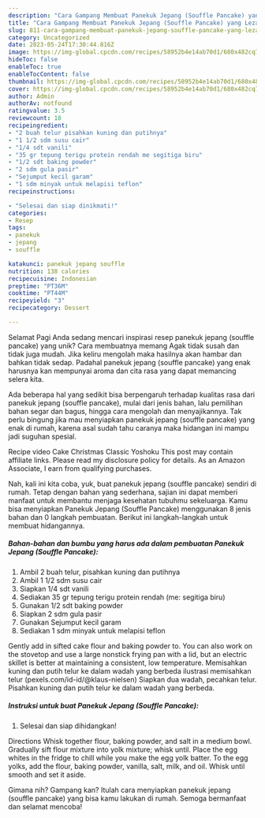 ```yaml
---
description: "Cara Gampang Membuat Panekuk Jepang (Souffle Pancake) yang Lezat Sekali"
title: "Cara Gampang Membuat Panekuk Jepang (Souffle Pancake) yang Lezat Sekali"
slug: 811-cara-gampang-membuat-panekuk-jepang-souffle-pancake-yang-lezat-sekali
category: Uncategorized
date: 2023-05-24T17:30:44.816Z
image: https://img-global.cpcdn.com/recipes/58952b4e14ab70d1/680x482cq70/panekuk-jepang-souffle-pancake-foto-resep-utama.jpg
hideToc: false
enableToc: true
enableTocContent: false
thumbnail: https://img-global.cpcdn.com/recipes/58952b4e14ab70d1/680x482cq70/panekuk-jepang-souffle-pancake-foto-resep-utama.jpg
cover: https://img-global.cpcdn.com/recipes/58952b4e14ab70d1/680x482cq70/panekuk-jepang-souffle-pancake-foto-resep-utama.jpg
author: Admin
authorAv: notfound
ratingvalue: 3.5
reviewcount: 18
recipeingredient:
- "2 buah telur pisahkan kuning dan putihnya"
- "1 1/2 sdm susu cair"
- "1/4 sdt vanili"
- "35 gr tepung terigu protein rendah me segitiga biru"
- "1/2 sdt baking powder"
- "2 sdm gula pasir"
- "Sejumput kecil garam"
- "1 sdm minyak untuk melapisi teflon"
recipeinstructions:

- "Selesai dan siap dinikmati!"
categories:
- Resep
tags:
- panekuk
- jepang
- souffle

katakunci: panekuk jepang souffle 
nutrition: 138 calories
recipecuisine: Indonesian
preptime: "PT36M"
cooktime: "PT44M"
recipeyield: "3"
recipecategory: Dessert

---
```



Selamat Pagi Anda sedang mencari inspirasi resep panekuk jepang (souffle pancake) yang unik? Cara membuatnya memang Agak tidak susah dan tidak juga mudah. Jika keliru mengolah maka hasilnya akan hambar dan bahkan tidak sedap. Padahal panekuk jepang (souffle pancake) yang enak harusnya kan mempunyai aroma dan cita rasa yang dapat memancing selera kita.


Ada beberapa hal yang sedikit bisa berpengaruh terhadap kualitas rasa dari panekuk jepang (souffle pancake), mulai dari jenis bahan, lalu pemilihan bahan segar dan bagus, hingga cara mengolah dan menyajikannya. Tak perlu bingung jika mau menyiapkan panekuk jepang (souffle pancake) yang enak di rumah, karena asal sudah tahu caranya maka hidangan ini mampu jadi suguhan spesial.

Recipe video Cake Christmas Classic Yoshoku This post may contain affiliate links. Please read my disclosure policy for details. As an Amazon Associate, I earn from qualifying purchases.


Nah, kali ini kita coba, yuk, buat panekuk jepang (souffle pancake) sendiri di rumah. Tetap dengan bahan yang sederhana, sajian ini dapat memberi manfaat untuk membantu menjaga kesehatan tubuhmu sekeluarga. Kamu bisa menyiapkan Panekuk Jepang (Souffle Pancake) menggunakan 8 jenis bahan dan 0 langkah pembuatan. Berikut ini langkah-langkah untuk membuat hidangannya.

<!--inarticleads1-->

##### Bahan-bahan dan bumbu yang harus ada dalam pembuatan Panekuk Jepang (Souffle Pancake):

1. Ambil 2 buah telur, pisahkan kuning dan putihnya
1. Ambil 1 1/2 sdm susu cair
1. Siapkan 1/4 sdt vanili
1. Sediakan 35 gr tepung terigu protein rendah (me: segitiga biru)
1. Gunakan 1/2 sdt baking powder
1. Siapkan 2 sdm gula pasir
1. Gunakan Sejumput kecil garam
1. Sediakan 1 sdm minyak untuk melapisi teflon


Gently add in sifted cake flour and baking powder to. You can also work on the stovetop and use a large nonstick frying pan with a lid, but an electric skillet is better at maintaining a consistent, low temperature. Memisahkan kuning dan putih telur ke dalam wadah yang berbeda ilustrasi memisahkan telur (pexels.com/id-id/@klaus-nielsen) Siapkan dua wadah, pecahkan telur. Pisahkan kuning dan putih telur ke dalam wadah yang berbeda. 

<!--inarticleads2-->

##### Instruksi untuk buat Panekuk Jepang (Souffle Pancake):


1. Selesai dan siap dihidangkan!

Directions Whisk together flour, baking powder, and salt in a medium bowl. Gradually sift flour mixture into yolk mixture; whisk until. Place the egg whites in the fridge to chill while you make the egg yolk batter. To the egg yolks, add the flour, baking powder, vanilla, salt, milk, and oil. Whisk until smooth and set it aside. 

Gimana nih? Gampang kan? Itulah cara menyiapkan panekuk jepang (souffle pancake) yang bisa kamu lakukan di rumah. Semoga bermanfaat dan selamat mencoba!
